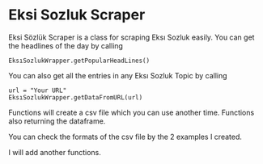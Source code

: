 # Eksi Sozluk Scraper

Eksi Sözlük Scraper is a class for scraping Eksı Sozluk easily.
You can get the headlines of the day by calling 

```
EksıSozlukWrapper.getPopularHeadLines()
```

You can also get all the entries in any Eksı Sozluk Topic by calling

```
url = "Your URL"
EksıSozlukWrapper.getDataFromURL(url)
```

Functions will create a csv file which you can use another time.
Functions also returning the dataframe.

You can check the formats of the csv file by the 2 examples I created.


I will add another functions.